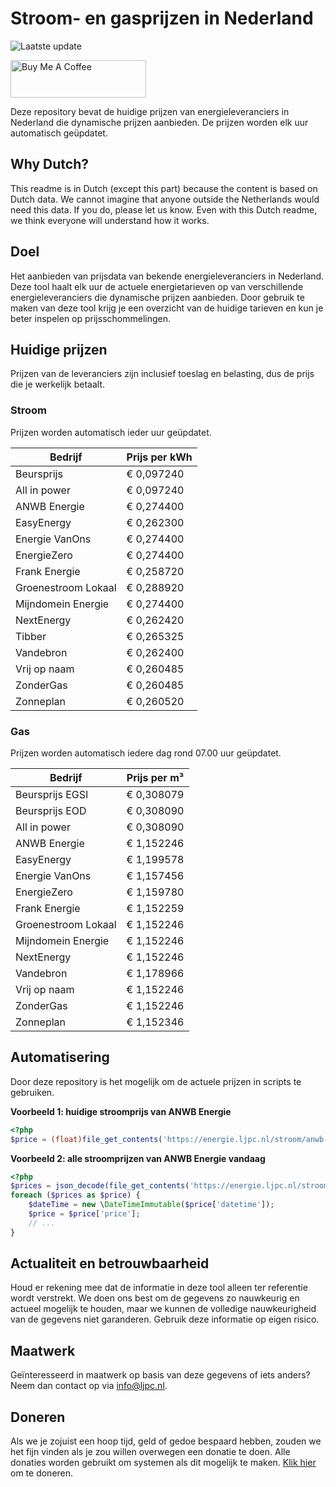 # Stroom- en gasprijzen in Nederland

![Laatste update](https://img.shields.io/badge/laatste%20update-2025--08--11%2005%3A00%20CET-brightgreen)

<a href="https://www.buymeacoffee.com/Lars-" target="_blank"><img src="https://cdn.buymeacoffee.com/buttons/v2/default-orange.png" alt="Buy Me A Coffee" height="60" style="height: 60px !important;width: 217px !important;" ></a>

Deze repository bevat de huidige prijzen van energieleveranciers in Nederland die dynamische prijzen aanbieden. De prijzen worden elk uur automatisch geüpdatet.

## Why Dutch?

This readme is in Dutch (except this part) because the content is based on Dutch data. We cannot imagine that anyone outside the Netherlands would need this data. If you do, please let us know. Even with this Dutch readme, we think
everyone will understand how it works.

## Doel

Het aanbieden van prijsdata van bekende energieleveranciers in Nederland. Deze tool haalt elk uur de actuele energietarieven op van verschillende energieleveranciers die dynamische prijzen aanbieden. Door gebruik te maken van deze tool
krijg je een overzicht van de huidige tarieven en kun je beter inspelen op prijsschommelingen.

## Huidige prijzen

Prijzen van de leveranciers zijn inclusief toeslag en belasting, dus de prijs die je werkelijk betaalt.

### Stroom

Prijzen worden automatisch ieder uur geüpdatet.

 Bedrijf | Prijs per kWh 
---------|---------------
Beursprijs | € 0,097240
All in power | € 0,097240
ANWB Energie | € 0,274400
EasyEnergy | € 0,262300
Energie VanOns | € 0,274400
EnergieZero | € 0,274400
Frank Energie | € 0,258720
Groenestroom Lokaal | € 0,288920
Mijndomein Energie | € 0,274400
NextEnergy | € 0,262420
Tibber | € 0,265325
Vandebron | € 0,262400
Vrij op naam | € 0,260485
ZonderGas | € 0,260485
Zonneplan | € 0,260520


### Gas

Prijzen worden automatisch iedere dag rond 07.00 uur geüpdatet.

 Bedrijf | Prijs per m³ 
---------|--------------
Beursprijs EGSI | € 0,308079
Beursprijs EOD | € 0,308090
All in power | € 0,308090
ANWB Energie | € 1,152246
EasyEnergy | € 1,199578
Energie VanOns | € 1,157456
EnergieZero | € 1,159780
Frank Energie | € 1,152259
Groenestroom Lokaal | € 1,152246
Mijndomein Energie | € 1,152246
NextEnergy | € 1,152246
Vandebron | € 1,178966
Vrij op naam | € 1,152246
ZonderGas | € 1,152246
Zonneplan | € 1,152346


## Automatisering

Door deze repository is het mogelijk om de actuele prijzen in scripts te gebruiken.

**Voorbeeld 1: huidige stroomprijs van ANWB Energie**

```php
<?php
$price = (float)file_get_contents('https://energie.ljpc.nl/stroom/anwb-energie-nu.txt');

```

**Voorbeeld 2: alle stroomprijzen van ANWB Energie vandaag**

```php
<?php
$prices = json_decode(file_get_contents('https://energie.ljpc.nl/stroom/all-in-power-vandaag.json'),true);
foreach ($prices as $price) {
    $dateTime = new \DateTimeImmutable($price['datetime']);
    $price = $price['price'];
    // ...
}
```

## Actualiteit en betrouwbaarheid

Houd er rekening mee dat de informatie in deze tool alleen ter referentie wordt verstrekt. We doen ons best om de gegevens zo nauwkeurig en actueel mogelijk te houden, maar we kunnen de volledige nauwkeurigheid van de gegevens niet
garanderen. Gebruik deze informatie op eigen risico.

## Maatwerk

Geïnteresseerd in maatwerk op basis van deze gegevens of iets anders? Neem dan contact op
via [info@ljpc.nl](mailto:info@ljpc.nl?subject=Energie%20prijzen).

## Doneren

Als we je zojuist een hoop tijd, geld of gedoe bespaard hebben, zouden we het fijn vinden als je zou willen overwegen een
donatie te doen. Alle donaties worden gebruikt om systemen als dit mogelijk te
maken. [Klik hier](https://www.buymeacoffee.com/Lars-) om te doneren.
